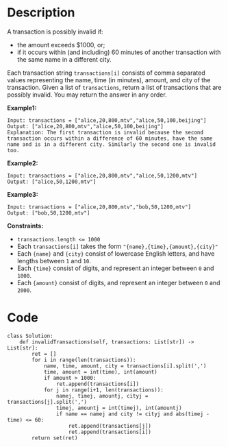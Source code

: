 # Description
A transaction is possibly invalid if:
- the amount exceeds $1000, or;
- if it occurs within (and including) 60 minutes of another transaction with the same name in a different city.

Each transaction string `transactions[i]` consists of comma separated values representing the name, time (in minutes), amount, and city of the transaction.
Given a list of `transactions`, return a list of transactions that are possibly invalid.  You may return the answer in any order.

**Example1:**
```
Input: transactions = ["alice,20,800,mtv","alice,50,100,beijing"]
Output: ["alice,20,800,mtv","alice,50,100,beijing"]
Explanation: The first transaction is invalid because the second transaction occurs within a difference of 60 minutes, have the same name and is in a different city. Similarly the second one is invalid too.
```
**Example2:**
```
Input: transactions = ["alice,20,800,mtv","alice,50,1200,mtv"]
Output: ["alice,50,1200,mtv"]
```
**Example3:**
```
Input: transactions = ["alice,20,800,mtv","bob,50,1200,mtv"]
Output: ["bob,50,1200,mtv"]
```
**Constraints:**
- `transactions.length <= 1000`
- Each `transactions[i]` takes the form `"{name},{time},{amount},{city}"`
- Each `{name}` and `{city}` consist of lowercase English letters, and have lengths between `1` and `10`.
- Each `{time}` consist of digits, and represent an integer between `0` and `1000`.
- Each `{amount}` consist of digits, and represent an integer between `0` and `2000`.

# Code
```python3
class Solution:
    def invalidTransactions(self, transactions: List[str]) -> List[str]:
        ret = []
        for i in range(len(transactions)):
            name, time, amount, city = transactions[i].split(',')
            time, amount = int(time), int(amount)
            if amount > 1000:
                ret.append(transactions[i])
            for j in range(i+1, len(transactions)):
                namej, timej, amountj, cityj = transactions[j].split(',')
                timej, amountj = int(timej), int(amountj)
                if name == namej and city != cityj and abs(timej - time) <= 60:
                    ret.append(transactions[j])
                    ret.append(transactions[i])
        return set(ret)
```
